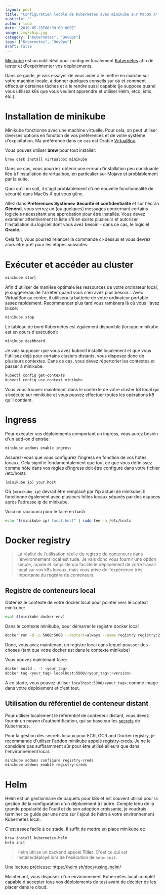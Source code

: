 ```yaml
---
layout: post
title: "Configuration locale de Kubernetes avec minikube sur MacOS X"
subtitle: ""
author: ludo
date: "2019-05-23T08:00:00.000Z"
image: img/ship.jpg
category: ["Kubernetes", "DevOps"]
tags: ["Kubernetes", "DevOps"]
draft: false
---
```


[Minikube](https://kubernetes.io/docs/setup/minikube/) est un outil idéal pour configuer localement [Kubernetes](https://kubernetes.io/) afin de tester et d'expérimenter vos déploiements.

Dans ce guide, je vais essayer de vous aider à le mettre en marche sur votre machine locale, à donner quelques conseils sur où et comment effectuer certaines tâches et à le rendre aussi capable (je suppose quand vous utilisez k8s que vous veulent apprendre et utiliser Helm, etcd, istio, etc.).

# Installation de minikube

Minikube fonctionne avec une machine virtuelle. Pour cela, on peut utiliser diverses options en fonction de vos préférences et de votre système d'exploitation. Ma préférence dans ce cas est Orable [VirtualBox](https://www.virtualbox.org/wiki/Downloads).

Vous pouvez utiliser **brew** pour tout installer:

```bash
brew cask install virtualbox minikube
```

Dans ce cas, vous pourriez obtenir une erreur d'installation peu concluante liée à l'installation de virtualbox, en particulier sur Mojave et problablement par la suite.

Quoi qu'il en soit, il s'agit problablement d'une nouvelle fonctionnalité de sécurité dans MacOs X qui vous gêne.

Allez dans **Préférences Système> Sécurité et confidentialité** et sur l'écran **Général**, vous verrez un (ou quelques) messages concernant certains logiciels nécessitant une approbation pour être installés. Vous devez examiner attentivement la liste s'il en existe plusieurs et autoriser l'installation du logiciel dont vous avez besoin - dans ce cas, le logiciel **Oracle**.

Cela fait, vous pourrez relancer la commande ci-dessus et vous devrez alors être prêt pour les étapes suivantes.

# Exécuter et accéder au cluster

```bash
minikube start
```

Afin d'utiliser de manière optimale les ressources de votre ordinateur local, je suggérerais de l'arrêter quand vous n'en avez plus besoin… Avec VirtualBox au centre, il utilisera la batterie de votre ordinateur portable assez rapidement. Recommencer plus tard vous ramènera là où vous l'avez laissé:

```bash
minikube stop
```

Le tableau de bord Kubernetes est également disponible (lorsque minikube est en cours d'exécution):

```bash
minikube dashboard
```

Je vais supposer que vous avez kubectl installé localement et que vous l'utilisez déjà pour certains clusters distants, vous disposez donc de plusieurs contextes. Dans ce cas, vous devez répertorier les contextes et passer à minikube.

```bash
kubectl config get-contexts
kubectl config use-context minikube
```

Vous vous trouvez maintenant dans le contexte de votre cluster k8 local qui s’exécute sur minikube et vous pouvez effectuer toutes les opérations k8 qu’il contient.

# Ingress

Pour exécuter vos déploiements comportant un ingress, vous aurez besoin d'un add-on d'entrée:

```bash
minikube addons enable ingress
```

Assurez-vous que vous configurez l'ingress en fonction de vos hôtes locaux. Cela signifie fondamentalement que tout ce que vous définissez comme hôte dans vos règles d'ingress doit être configuré dans votre fichier /etc/hosts

```text
[minikube ip] your.host
```

Où `[minikube ip]` devrait être remplacé par l'ip actuel de minikube. Il fonctionne également avec plusieurs hôtes locaux séparés par des espaces après l'adresse ip de minikube.

Voici un raccourci pour le faire en bash

```bash
echo "$(minikube ip) local.host" | sudo tee -a /etc/hosts
```

# Docker registry

> La réalité de l'utilisation réelle du registre de conteneurs dans l'environnement local est rude. Je vais donc vous fournir une option simple, rapide et simpliste qui facilite le déploiement de votre travail local sur vos k8s locaux, mais vous prive de l'expérience très importante du registre de conteneurs.

## Registre de conteneurs local

Obtenez le contexte de votre docker local pour pointer vers le context minikube: 

```bash
eval $(minikube docker-env)
```

Dans le contexte minikube, pour démarrer le registre docker local

```bash
docker run -d -p 5000:5000 --restart=always --name registry registry:2
```

Donc, vous avez maintenant un registre local dans lequel pousser des choses (tant que votre docker est dans le contexte minikube)

Vous pouvez maintenant faire:

```bash
docker build . -t <your_tag>
docker tag <your_tag> localhost:5000/<your_tag>:<version>
```

A ce stade, vous pouvez utiliser `localhost:5000/<your_tag>`: comme image dans votre déploiement et c'est tout.

## Utilisation du référentiel de conteneur distant

Pour utiliser localement le référentiel de conteneur distant, vous devez fournir un moyen d'authentification, qui se base sur les [secrets](https://kubernetes.io/docs/concepts/configuration/secret/) de Kubernetes.

Pour la gestion des secrets locaux pour ECR, GCR and Docker registry, je recommande d'utiliser l'addon minikube appelé [registry-creds](https://github.com/upmc-enterprises/registry-creds). Je ne le considère pas suffisamment sûr pour être utilisé ailleurs que dans l'environnement local.

```bash
minikube addons configure registry-creds
minikube addons enable registry-creds
```

# Helm

Helm est un gestionnaire de paquets pour k8s et est souvent utilisé pour la gestion de la configuration d'un déploiement à l'autre. Compte tenu de la grande popularité de l'outil et de son adoption croissante, je voudrais terminer ce guide par une note sur l'ajout de helm à votre environnement Kubernetes local.

C'est assez facile à ce stade, il suffit de mettre en place minikube et:

```bash
brew install kubernetes-helm
helm init
```

> Helm utilise un backend appelé **Tiller**. C'est ce qui est installé/déployé lors de l'exécution de `helm init`.

Une lecture précieuse: https://helm.sh/docs/using_helm/

Maintenant, vous disposez d'un environnement Kubernetes local complet capable d'accepter tous vos déploiements de test avant de décider de les placer dans le cloud.